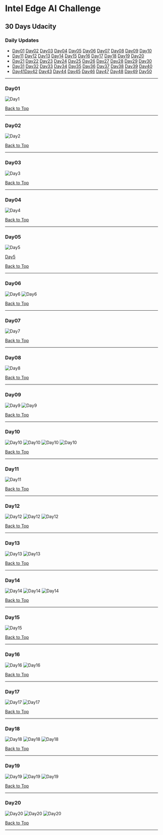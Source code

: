 # Intel Edge AI Challenge

## 30 Days Udacity

<a id='top'></a>
### Daily Updates

- [Day01](#day1) [Day02](#day2) [Day03](#day3) [Day04](#day4) [Day05](#day5) [Day06](#day6) [Day07](#day7) [Day08](#day8) [Day09](#day9) [Day10](#day10) 
- [Day11](#day11) [Day12](#day12) [Day13](#day13) [Day14](#day14) [Day15](#day15) [Day16](#day16) [Day17](#day17) [Day18](#day18) [Day19](#day19) [Day20](#day20)
- [Day21](#day21) [Day22](#day22) [Day23](#day23) [Day24](#day24) [Day25](#day25) [Day26](#day26) [Day27](#day27) [Day28](#day28) [Day29](#day29) [Day30](#day30)
- [Day31](#day31) [Day32](#day32) [Day33](#day33) [Day34](#day34) [Day35](#day35) [Day36](#day36) [Day37](#day37) [Day38](#day38) [Day39](#day39) [Day40](#day40)
- [Day41](#day41)[Day42](#day42) [Day43](#day43) [Day44](#day44) [Day45](#day45) [Day46](#day46) [Day47](#day47) [Day48](#day48) [Day49](#day49) [Day50](#day50)
***
### Day01
<a id='day1'></a>
![Day1](day1.JPG)

[Back to Top](#top)

*** 
### Day02
<a id='day2'></a>
![Day2](day2.JPG)

[Back to Top](#top)

*** 
### Day03
<a id='day3'></a>
![Day3](day3.JPG)

[Back to Top](#top)

*** 
### Day04
<a id='day4'></a>
![Day4](day4.JPG)

[Back to Top](#top)

*** 
### Day05
<a id='day5'></a>
![Day5](day5.JPG)

[Day5](day5b.pdf)

[Back to Top](#top)

*** 
### Day06
<a id='day6'></a>
![Day6](day6.JPG)
![Day6](day6b.JPG)

[Back to Top](#top)

*** 
### Day07
<a id='day7'></a>
![Day7](day7.JPG)

[Back to Top](#top)

*** 
### Day08
<a id='day8'></a>
![Day8](day8.JPG)

[Back to Top](#top)

*** 
### Day09
<a id='day9'></a>
![Day9](day9.JPG)
![Day9](day9b.JPG)

[Back to Top](#top)

*** 
### Day10
<a id='day10'></a>
![Day10](day10.JPG)
![Day10](day10b.JPG)
![Day10](day10c.JPG)
![Day10](day10d.png)


[Back to Top](#top)

*** 
### Day11
<a id='day11'></a>
![Day11](day11.JPG)

[Back to Top](#top)

*** 
### Day12
<a id='day12'></a>
![Day12](day12.JPG)
![Day12](day12b.JPG)
![Day12](day12c.jpg)

[Back to Top](#top)

*** 
### Day13
<a id='day13'></a>
![Day13](day13.JPG)
![Day13](day13b.gif)

[Back to Top](#top)

*** 
### Day14
<a id='day14'></a>
![Day14](day14.JPG)
![Day14](day14b.gif)
![Day14](day14c.gif)

[Back to Top](#top)

*** 
### Day15
<a id='day15'></a>
![Day15](day15.JPG)


[Back to Top](#top)

*** 
### Day16
<a id='day16'></a>
![Day16](day16.JPG)
![Day16](day16b.gif)

[Back to Top](#top)

*** 
### Day17
<a id='day17'></a>
![Day17](day17.JPG)
![Day17](day17b.JPG)

[Back to Top](#top)

*** 
### Day18
<a id='day18'></a>
![Day18](day18.JPG)
![Day18](day18b.JPG)
![Day18](day18c.JPG)

[Back to Top](#top)

*** 
### Day19
<a id='day19'></a>
![Day19](day19.JPG)
![Day19](day19b.JPG)
![Day19](day19c.JPG)

[Back to Top](#top)

*** 
### Day20
<a id='day20'></a>
![Day20](day20.JPG)
![Day20](day20b.JPG)
![Day20](day20c.jpg)

[Back to Top](#top)

***